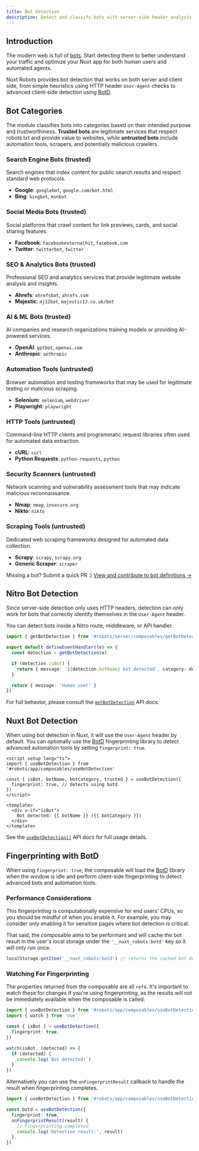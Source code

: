 ```yaml
---
title: Bot Detection
description: Detect and classify bots with server-side header analysis and client-side browser fingerprinting.
---
```


## Introduction

The modern web is full of [bots](https://nuxtseo.com/learn/controlling-crawlers). Start detecting them to better understand your traffic and optimize your Nuxt app for both human users and automated agents.

Nuxt Robots provides bot detection that works on both server and client side, from simple heuristics using HTTP header `User-Agent` checks to advanced client-side detection using [BotD](https://github.com/fingerprintjs/BotD).

## Bot Categories

The module classifies bots into categories based on their intended purpose and trustworthiness. **Trusted bots** are legitimate services that respect robots.txt and provide value to websites, while **untrusted bots** include automation tools, scrapers, and potentially malicious crawlers.

### Search Engine Bots (trusted)
Search engines that index content for public search results and respect standard web protocols.
- **Google**: `googlebot`, `google.com/bot.html`
- **Bing**: `bingbot`, `msnbot`

### Social Media Bots (trusted)
Social platforms that crawl content for link previews, cards, and social sharing features.
- **Facebook**: `facebookexternalhit`, `facebook.com`
- **Twitter**: `twitterbot`, `twitter`

### SEO & Analytics Bots (trusted)
Professional SEO and analytics services that provide legitimate website analysis and insights.
- **Ahrefs**: `ahrefsbot`, `ahrefs.com`
- **Majestic**: `mj12bot`, `majestic12.co.uk/bot`

### AI & ML Bots (trusted)
AI companies and research organizations training models or providing AI-powered services.
- **OpenAI**: `gptbot`, `openai.com`
- **Anthropic**: `anthropic`

### Automation Tools (untrusted)
Browser automation and testing frameworks that may be used for legitimate testing or malicious scraping.
- **Selenium**: `selenium`, `webdriver`
- **Playwright**: `playwright`

### HTTP Tools (untrusted)
Command-line HTTP clients and programmatic request libraries often used for automated data extraction.
- **cURL**: `curl`
- **Python Requests**: `python-requests`, `python`

### Security Scanners (untrusted)
Network scanning and vulnerability assessment tools that may indicate malicious reconnaissance.
- **Nmap**: `nmap`, `insecure.org`
- **Nikto**: `nikto`

### Scraping Tools (untrusted)
Dedicated web scraping frameworks designed for automated data collection.
- **Scrapy**: `scrapy`, `scrapy.org`
- **Generic Scraper**: `scraper`

Missing a bot? Submit a quick PR :)
[View and contribute to bot definitions →](https://github.com/nuxt-modules/robots/blob/main/src/const-bots.ts)

## Nitro Bot Detection

Since server-side detection only uses HTTP headers, detection can only work for bots that correctly identify themselves in the `User-Agent` header.

You can detect bots inside a Nitro route, middleware, or API handler.

```ts
import { getBotDetection } from '#robots/server/composables/getBotDetection'

export default defineEventHandler((e) => {
  const detection = getBotDetection(e)

  if (detection.isBot) {
    return { message: `${detection.botName} bot detected`, category: detection.botCategory }
  }

  return { message: 'Human user' }
})
```

For full behavior, please consult the [`getBotDetection`](/docs/robots/nitro-api/get-bot-detection) API docs.

## Nuxt Bot Detection

When using bot detection in Nuxt, it will use the `User-Agent` header by default. You can optionally use the [BotD](https://github.com/fingerprintjs/BotD) fingerprinting library to detect advanced automation tools by setting `fingerprint: true`.

```vue
<script setup lang="ts">
import { useBotDetection } from '#robots/app/composables/useBotDetection'

const { isBot, botName, botCategory, trusted } = useBotDetection({
  fingerprint: true, // detects using botd
})
</script>

<template>
  <div v-if="isBot">
    Bot detected: {{ botName }} ({{ botCategory }})
  </div>
</template>
```

See the [`useBotDetection()`](/docs/robots/api/use-bot-detection) API docs for full usage details.

## Fingerprinting with BotD

When using `fingerprint: true`, the composable will load the [BotD](https://github.com/fingerprintjs/BotD)
library when the window is idle and perform client-side fingerprinting to detect advanced bots and automation tools.

### Performance Considerations

This fingerprinting is computationally expensive for end users' CPUs, so you should be mindful of when you enable it. For example, you may consider only enabling it for sensitive pages where bot detection is critical.

That said, the composable aims to be performant and will cache the bot result in the user's local storage under the `'__nuxt_robots:botd'` key so it will only run once.

```ts
localStorage.getItem('__nuxt_robots:botd') // returns the cached bot detection result - used internally already
```

### Watching For Fingerprinting

The properties returned from the composable are all `ref`s. It's important to watch these for changes if you're using fingerprinting, as the results will not be immediately available when the composable is called.

```ts
import { useBotDetection } from '#robots/app/composables/useBotDetection'
import { watch } from 'vue'

const { isBot } = useBotDetection({
  fingerprint: true,
})

watch(isBot, (detected) => {
  if (detected) {
    console.log(`Bot detected!`)
  }
})
```

Alternatively you can use the `onFingerprintResult` callback to handle the result when fingerprinting completes.

```ts
import { useBotDetection } from '#robots/app/composables/useBotDetection'

const botd = useBotDetection({
  fingerprint: true,
  onFingerprintResult(result) {
    // Fingerprinting completed
    console.log('Detection result:', result)
  },
})
```
